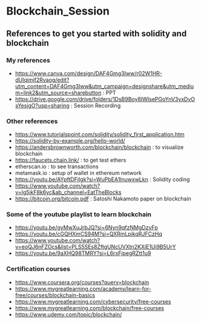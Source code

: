 # Blockchain_Session

## References to get you started with solidity and blockchain

### My references
- https://www.canva.com/design/DAF4Gmg3Iww/r02W1HR-dUlqimjf2Rvaog/edit?utm_content=DAF4Gmg3Iww&utm_campaign=designshare&utm_medium=link2&utm_source=sharebutton : PPT
- https://drive.google.com/drive/folders/1DsB9Boy8IWIsePGoYnV3yxDvOsYesjgO?usp=sharing : Session Recording

### Other references
- https://www.tutorialspoint.com/solidity/solidity_first_application.htm
- https://solidity-by-example.org/hello-world/
- https://andersbrownworth.com/blockchain/blockchain : to visualize blockchain
- https://faucets.chain.link/ : to get test ethers
- etherscan.io : to see transactions
- metamask.io : setup of wallet in ethereum network
- https://youtu.be/AYpftDFiIgk?si=WuPbEA1lnuwxwLkn : Solidity coding
- https://www.youtube.com/watch?v=lg5ikF8k6yc&ab_channel=EatTheBlocks
- https://bitcoin.org/bitcoin.pdf : Satoshi Nakamoto paper on blockchain
  
### Some of the youtube playlist to learn blockchain
- https://youtu.be/gyMwXuJrbJQ?si=6Nyn9qfzNMgDzvFp
- https://youtu.be/cGQHXmCS94M?si=QXRmLpikqRJFCzHq
- https://www.youtube.com/watch?v=eoQJ6nFZOcs&list=PLS5SEs8ZftgUNcUVXtn2KXiE1Ui9B5UrY
- https://youtu.be/9aXHQ98TMRY?si=L6rxFjpegRZtt1u9

### Certification courses
- https://www.coursera.org/courses?query=blockchain
- https://www.mygreatlearning.com/academy/learn-for-free/courses/blockchain-basics
- https://www.mygreatlearning.com/cybersecurity/free-courses
- https://www.mygreatlearning.com/blockchain/free-courses
- https://www.udemy.com/topic/blockchain/
